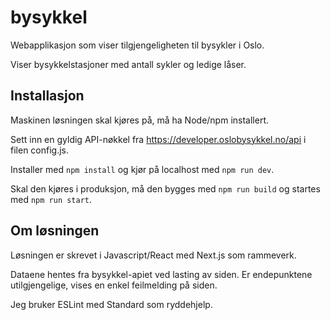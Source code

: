 # bysykkel
Webapplikasjon som viser tilgjengeligheten til bysykler i Oslo.

Viser bysykkelstasjoner med antall sykler og ledige låser.

## Installasjon
Maskinen løsningen skal kjøres på, må ha Node/npm installert.

Sett inn en gyldig API-nøkkel fra https://developer.oslobysykkel.no/api i filen config.js.

Installer med `npm install` og kjør på localhost med `npm run dev`.

Skal den kjøres i produksjon, må den bygges med `npm run build` og startes med `npm run start`.

## Om løsningen
Løsningen er skrevet i Javascript/React med Next.js som rammeverk.

Dataene hentes fra bysykkel-apiet ved lasting av siden. Er endepunktene utilgjengelige, vises en enkel feilmelding på siden.

Jeg bruker ESLint med Standard som ryddehjelp.
